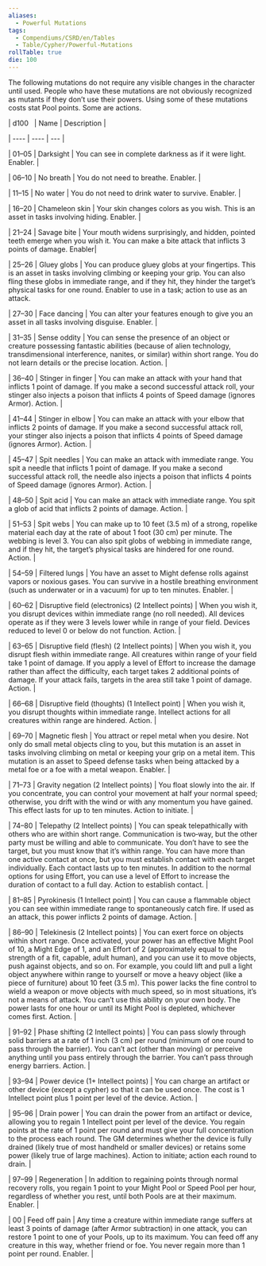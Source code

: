 ```yaml
---
aliases:
  - Powerful Mutations
tags:
  - Compendiums/CSRD/en/Tables
  - Table/Cypher/Powerful-Mutations
rollTable: true
die: 100
---
```

The following mutations do not require any visible changes in the character until used. People who have these mutations are not obviously recognized as mutants if they don’t use their powers. Using some of these mutations costs stat Pool points. Some are actions.  
  
  
| d100&nbsp;&nbsp; | Name |  Description  |  
| ---- | ---- | --- |  
| 01–05 |  Darksight | You can see in complete darkness as if it were light. Enabler.  |  
| 06–10 | No breath | You do not need to breathe. Enabler. |  
| 11–15 | No water | You do not need to drink water to survive. Enabler. |  
| 16–20 | Chameleon skin | Your skin changes colors as you wish. This is an asset in tasks involving hiding. Enabler. |  
| 21–24 | Savage bite | Your mouth widens surprisingly, and hidden, pointed teeth emerge when you wish it. You can make a bite attack that inflicts 3 points of damage. Enabler|  
| 25–26 | Gluey globs | You can produce gluey globs at your fingertips. This is an asset in tasks involving climbing or keeping your grip. You can also fling these globs in immediate range, and if they hit, they hinder the target’s physical tasks for one round. Enabler to use in a task; action to use as an attack.  
| 27–30 | Face dancing | You can alter your features enough to give you an asset in all tasks involving disguise. Enabler. |  
| 31–35 | Sense oddity | You can sense the presence of an object or creature possessing fantastic abilities (because of alien technology, transdimensional interference, nanites, or similar) within short range. You do not learn details or the precise location. Action. |  
| 36–40 | Stinger in finger | You can make an attack with your hand that inflicts 1 point of damage. If you make a second successful attack roll, your stinger also injects a poison that inflicts 4 points of Speed damage (ignores Armor). Action. |  
| 41–44 | Stinger in elbow | You can make an attack with your elbow that inflicts 2 points of damage. If you make a second successful attack roll, your stinger also injects a poison that inflicts 4 points of Speed damage (ignores Armor). Action. |  
| 45–47 | Spit needles | You can make an attack with immediate range. You spit a needle that inflicts 1 point of damage. If you make a second successful attack roll, the needle also injects a poison that inflicts 4 points of Speed damage (ignores Armor). Action. |  
| 48–50 | Spit acid | You can make an attack with immediate range. You spit a glob of acid that inflicts 2 points of damage. Action. |  
| 51–53 | Spit webs | You can make up to 10 feet (3.5 m) of a strong, ropelike material each day at the rate of about 1 foot (30 cm) per minute. The webbing is level 3. You can also spit globs of webbing in immediate range, and if they hit, the target’s physical tasks are hindered for one round. Action. |  
| 54–59 | Filtered lungs | You have an asset to Might defense rolls against vapors or noxious gases. You can survive in a hostile breathing environment (such as underwater or in a vacuum) for up to ten minutes. Enabler. |  
| 60–62 | Disruptive field (electronics) (2 Intellect points) | When you wish it, you disrupt devices within immediate range (no roll needed). All devices operate as if they were 3 levels lower while in range of your field. Devices reduced to level 0 or below do not function. Action. |  
| 63–65 | Disruptive field (flesh) (2 Intellect points) |  When you wish it, you disrupt flesh within immediate range. All creatures within range of your field take 1 point of damage. If you apply a level of Effort to increase the damage rather than affect the difficulty, each target takes 2 additional points of damage. If your attack fails, targets in the area still take 1 point of damage. Action. |  
| 66–68 | Disruptive field (thoughts) (1 Intellect point) | When you wish it, you disrupt thoughts within immediate range. Intellect actions for all creatures within range are hindered. Action. |  
| 69–70 | Magnetic flesh | You attract or repel metal when you desire. Not only do small metal objects cling to you, but this mutation is an asset in tasks involving climbing on metal or keeping your grip on a metal item. This mutation is an asset to Speed defense tasks when being attacked by a metal foe or a foe with a metal weapon. Enabler. |  
| 71–73 | Gravity negation (2 Intellect points) | You float slowly into the air. If you concentrate, you can control your movement at half your normal speed; otherwise, you drift with the wind or with any momentum you have gained. This effect lasts for up to ten minutes. Action to initiate. |  
| 74–80 | Telepathy (2 Intellect points) | You can speak telepathically with others who are within short range. Communication is two‑way, but the other party must be willing and able to communicate. You don’t have to see the target, but you must know that it’s within range. You can have more than one active contact at once, but you must establish contact with each target individually. Each contact lasts up to ten minutes. In addition to the normal options for using Effort, you can use a level of Effort to increase the duration of contact to a full day. Action to establish contact. |  
| 81–85 | Pyrokinesis (1 Intellect point) | You can cause a flammable object you can see within immediate range to spontaneously catch fire. If used as an attack, this power inflicts 2 points of damage. Action. |  
| 86–90 | Telekinesis (2 Intellect points) | You can exert force on objects within short range. Once activated, your power has an effective Might Pool of 10, a Might Edge of 1, and an Effort of 2 (approximately equal to the strength of a fit, capable, adult human), and you can use it to move objects, push against objects, and so on. For example, you could lift and pull a light object anywhere within range to yourself or move a heavy object (like a piece of furniture) about 10 feet (3.5 m). This power lacks the fine control to wield a weapon or move objects with much speed, so in most situations, it’s not a means of attack. You can’t use this ability on your own body. The power lasts for one hour or until its Might Pool is depleted, whichever comes first. Action. |  
| 91–92 | Phase shifting (2 Intellect points) | You can pass slowly through solid barriers at a rate of 1 inch (3 cm) per round (minimum of one round to pass through the barrier). You can’t act (other than moving) or perceive anything until you pass entirely through the barrier. You can’t pass through energy barriers. Action. |  
| 93–94 | Power device (1+ Intellect points) | You can charge an artifact or other device (except a cypher) so that it can be used once. The cost is 1 Intellect point plus 1 point per level of the device. Action. |  
| 95–96 | Drain power | You can drain the power from an artifact or device, allowing you to regain 1 Intellect point per level of the device. You regain points at the rate of 1 point per round and must give your full concentration to the process each round. The GM determines whether the device is fully drained (likely true of most handheld or smaller devices) or retains some power (likely true of large machines). Action to initiate; action each round to drain. |  
| 97–99 | Regeneration | In addition to regaining points through normal recovery rolls, you regain 1 point to your Might Pool or Speed Pool per hour, regardless of whether you rest, until both Pools are at their maximum. Enabler. |  
| 00 | Feed off pain | Any time a creature within immediate range suffers at least 3 points of damage (after Armor subtraction) in one attack, you can restore 1 point to one of your Pools, up to its maximum. You can feed off any creature in this way, whether friend or foe. You never regain more than 1 point per round. Enabler. |  
